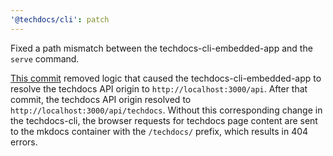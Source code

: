 ```yaml
---
'@techdocs/cli': patch
---
```


Fixed a path mismatch between the techdocs-cli-embedded-app and the `serve` command.

[This commit](https://github.com/backstage/backstage/commit/b44692890b1c6ca1df55313612a1d28e3c61ea8a)
removed logic that caused the techdocs-cli-embedded-app to resolve the techdocs API origin to
`http://localhost:3000/api`.
After that commit, the techdocs API origin resolved to `http://localhost:3000/api/techdocs`.
Without this corresponding change in the techdocs-cli, the browser requests for techdocs
page content are sent to the mkdocs container with the `/techdocs/` prefix, which results in
404 errors.
